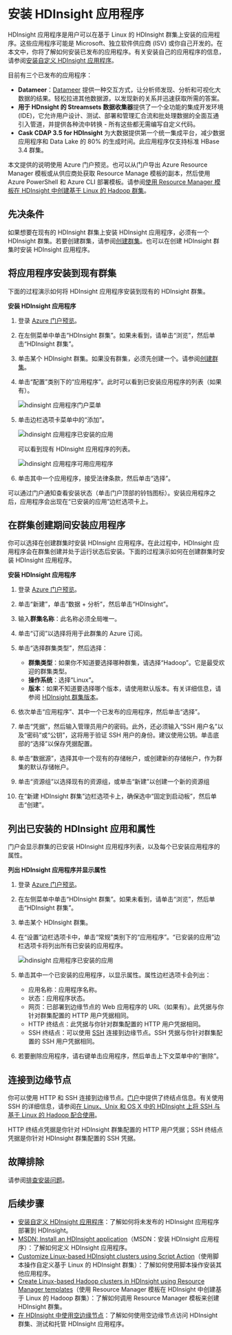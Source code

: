 <!-- not suitable for Mooncake -->

<properties
    pageTitle="在 HDInsight 上安装 Hadoop 应用程序 | Azure"
    description="了解如何在 HDInsight 上安装 HDInsight 应用程序。"
    services="hdinsight"
    documentationcenter=""
    author="mumian"
    manager="jhubbard"
    editor="cgronlun"
    tags="azure-portal" />
<tags 
    ms.assetid="eaf5904d-41e2-4a5f-8bec-9dde069039c2"
    ms.service="hdinsight"
    ms.devlang="na"
    ms.topic="hero-article"
    ms.tgt_pltfrm="na"
    ms.workload="big-data"
    ms.date="11/23/2016"
    wacn.date="02/06/2017"
    ms.author="jgao" />

# 安装 HDInsight 应用程序
HDInsight 应用程序是用户可以在基于 Linux 的 HDInsight 群集上安装的应用程序。这些应用程序可能是 Microsoft、独立软件供应商 (ISV) 或你自己开发的。在本文中，你将了解如何安装已发布的应用程序。有关安装自己的应用程序的信息，请参阅[安装自定义 HDInsight 应用程序](/documentation/articles/hdinsight-apps-install-custom-applications/)。

目前有三个已发布的应用程序：

* **Datameer**：[Datameer](http://www.datameer.com/documentation/display/DAS50/Home?ls=Partners&lsd=Microsoft&c=Partners&cd=Microsoft) 提供一种交互方式，让分析师发现、分析和可视化大数据的结果。轻松拉进其他数据源，以发现新的关系并迅速获取所需的答案。
* **用于 HDnsight 的 Streamsets 数据收集器**提供了一个全功能的集成开发环境 (IDE)，它允许用户设计、测试、部署和管理汇合流和批处理数据的全面互通引入管道，并提供各种流中转换 - 所有这些都无需编写自定义代码。
* **Cask CDAP 3.5 for HDInsight** 为大数据提供第一个统一集成平台，减少数据应用程序和 Data Lake 的 80% 的生成时间。此应用程序仅支持标准 HBase 3.4 群集。


本文提供的说明使用 Azure 门户预览。也可以从门户导出 Azure Resource Manager 模板或从供应商处获取 Resource Manage 模板的副本，然后使用 Azure PowerShell 和 Azure CLI 部署模板。请参阅[使用 Resource Manager 模板在 HDInsight 中创建基于 Linux 的 Hadoop 群集](/documentation/articles/hdinsight-hadoop-create-linux-clusters-arm-templates/)。

## 先决条件
如果想要在现有的 HDInsight 群集上安装 HDInsight 应用程序，必须有一个 HDInsight 群集。若要创建群集，请参阅[创建群集](/documentation/articles/hdinsight-hadoop-linux-tutorial-get-started/#create-cluster)。也可以在创建 HDInsight 群集时安装 HDInsight 应用程序。

## 将应用程序安装到现有群集
下面的过程演示如何将 HDInsight 应用程序安装到现有的 HDInsight 群集。

**安装 HDInsight 应用程序**

1. 登录 [Azure 门户预览](https://portal.azure.cn)。
2. 在左侧菜单中单击“HDInsight 群集”。如果未看到，请单击“浏览”，然后单击“HDInsight 群集”。
3. 单击某个 HDInsight 群集。如果没有群集，必须先创建一个。请参阅[创建群集](/documentation/articles/hdinsight-hadoop-linux-tutorial-get-started/#create-cluster)。
4. 单击“配置”类别下的“应用程序”。此时可以看到已安装应用程序的列表（如果有）。
   
    ![hdinsight 应用程序门户菜单](./media/hdinsight-apps-install-applications/hdinsight-apps-portal-menu.png)  

5. 单击边栏选项卡菜单中的“添加”。
   
    ![hdinsight 应用程序已安装的应用](./media/hdinsight-apps-install-applications/hdinsight-apps-installed-apps.png)  

   
    可以看到现有 HDInsight 应用程序的列表。
   
    ![hdinsight 应用程序可用应用程序](./media/hdinsight-apps-install-applications/hdinsight-apps-list.png)  

6. 单击其中一个应用程序，接受法律条款，然后单击“选择”。

可以通过门户通知查看安装状态（单击门户顶部的铃铛图标）。安装应用程序之后，应用程序会出现在“已安装的应用”边栏选项卡上。

## <a name="install-applications-during-cluster-creation"></a> 在群集创建期间安装应用程序
你可以选择在创建群集时安装 HDInsight 应用程序。在此过程中，HDInsight 应用程序会在群集创建并处于运行状态后安装。下面的过程演示如何在创建群集时安装 HDInsight 应用程序。

**安装 HDInsight 应用程序**

1. 登录 [Azure 门户预览](https://portal.azure.cn)。
2. 单击“新建”，单击“数据 + 分析”，然后单击“HDInsight”。
3. 输入**群集名称**：此名称必须全局唯一。
4. 单击“订阅”以选择将用于此群集的 Azure 订阅。
5. 单击“选择群集类型”，然后选择：
   
    * **群集类型**：如果你不知道要选择哪种群集，请选择“Hadoop”。它是最受欢迎的群集类型。
    * **操作系统**：选择“Linux”。
    * **版本**：如果不知道要选择哪个版本，请使用默认版本。有关详细信息，请参阅 [HDInsight 群集版本](/documentation/articles/hdinsight-component-versioning/)。
6. 依次单击“应用程序”、其中一个已发布的应用程序，然后单击“选择”。
7. 单击“凭据”，然后输入管理员用户的密码。此外，还必须输入“SSH 用户名”以及“密码”或“公钥”，这将用于验证 SSH 用户的身份。建议使用公钥。单击底部的“选择”以保存凭据配置。
8. 单击“数据源”，选择其中一个现有的存储帐户，或创建新的存储帐户，作为群集的默认存储帐户。
9. 单击“资源组”以选择现有的资源组，或单击“新建”以创建一个新的资源组
10. 在“新建 HDInsight 群集”边栏选项卡上，确保选中“固定到启动板”，然后单击“创建”。

## <a name="list-installed-hdinsight-apps-and-properties"></a> 列出已安装的 HDInsight 应用和属性
门户会显示群集的已安装 HDInsight 应用程序列表，以及每个已安装应用程序的属性。

**列出 HDInsight 应用程序并显示属性**

1. 登录 [Azure 门户预览](https://portal.azure.cn)。
2. 在左侧菜单中单击“HDInsight 群集”。如果未看到，请单击“浏览”，然后单击“HDInsight 群集”。
3. 单击某个 HDInsight 群集。
4. 在“设置”边栏选项卡中，单击“常规”类别下的“应用程序”。“已安装的应用”边栏选项卡将列出所有已安装的应用程序。
   
    ![hdinsight 应用程序已安装的应用](./media/hdinsight-apps-install-applications/hdinsight-apps-installed-apps-with-apps.png)
5. 单击其中一个已安装的应用程序，以显示属性。属性边栏选项卡会列出：
   
    * 应用名称：应用程序名称。
    * 状态：应用程序状态。
    * 网页：已部署到边缘节点的 Web 应用程序的 URL（如果有）。此凭据与你针对群集配置的 HTTP 用户凭据相同。
    * HTTP 终结点：此凭据与你针对群集配置的 HTTP 用户凭据相同。
    * SSH 终结点：可以使用 [SSH](/documentation/articles/hdinsight-hadoop-linux-use-ssh-unix/) 连接到边缘节点。SSH 凭据与你针对群集配置的 SSH 用户凭据相同。
6. 若要删除应用程序，请右键单击应用程序，然后单击上下文菜单中的“删除”。

## 连接到边缘节点
你可以使用 HTTP 和 SSH 连接到边缘节点。[门户](#list-installed-hdinsight-apps-and-properties)中提供了终结点信息。有关使用 SSH 的详细信息，请参阅[在 Linux、Unix 和 OS X 中的 HDInsight 上将 SSH 与基于 Linux 的 Hadoop 配合使用](/documentation/articles/hdinsight-hadoop-linux-use-ssh-unix/)。

HTTP 终结点凭据是你针对 HDInsight 群集配置的 HTTP 用户凭据；SSH 终结点凭据是你针对 HDInsight 群集配置的 SSH 凭据。

## 故障排除
请参阅[排查安装问题](/documentation/articles/hdinsight-apps-install-custom-applications/#troubleshoot-the-installation)。

## 后续步骤
* [安装自定义 HDInsight 应用程序](/documentation/articles/hdinsight-apps-install-custom-applications/)：了解如何将未发布的 HDInsight 应用程序部署到 HDInsight。
* [MSDN: Install an HDInsight application](https://msdn.microsoft.com/zh-cn/library/mt706515.aspx)（MSDN：安装 HDInsight 应用程序）：了解如何定义 HDInsight 应用程序。
* [Customize Linux-based HDInsight clusters using Script Action](/documentation/articles/hdinsight-hadoop-customize-cluster-linux/)（使用脚本操作自定义基于 Linux 的 HDInsight 群集）：了解如何使用脚本操作安装其他应用程序。
* [Create Linux-based Hadoop clusters in HDInsight using Resource Manager templates](/documentation/articles/hdinsight-hadoop-create-linux-clusters-arm-templates/)（使用 Resource Manager 模板在 HDInsight 中创建基于 Linux 的 Hadoop 群集）：了解如何调用 Resource Manager 模板来创建 HDInsight 群集。
* [在 HDInsight 中使用空边缘节点](/documentation/articles/hdinsight-apps-use-edge-node/)：了解如何使用空边缘节点访问 HDInsight 群集、测试和托管 HDInsight 应用程序。

<!---HONumber=Mooncake_0103_2017-->